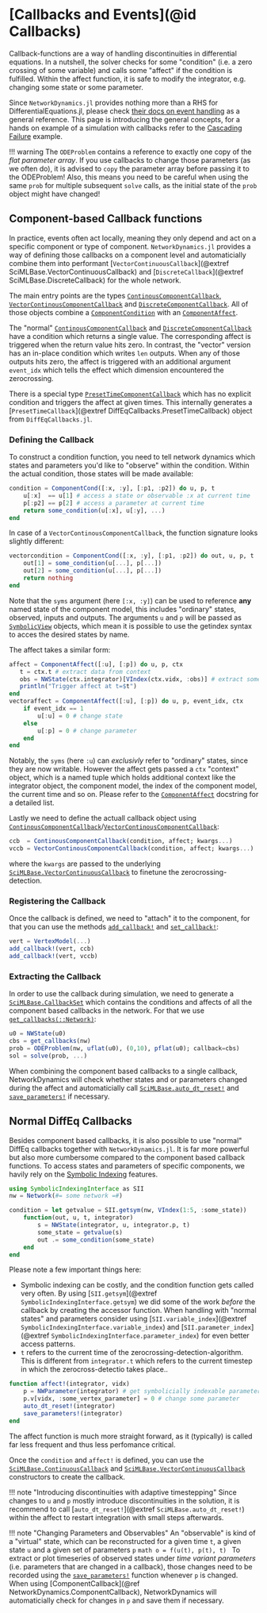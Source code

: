 # [Callbacks and Events](@id Callbacks)

Callback-functions are a way of handling discontinuities in differential equations.
In a nutshell, the solver checks for some "condition" (i.e. a zero crossing of some variable)
and calls some "affect" if the condition is fulfilled.
Within the affect function, it is safe to modify the integrator, e.g. changing some state or some parameter.

Since `NetworkDynamics.jl` provides nothing more than a RHS for DifferentialEquations.jl, please check
[their docs on event handling](https://docs.sciml.ai/DiffEqDocs/stable/features/callback_functions/)
as a general reference.
This page is introducing the general concepts, for a hands on example of a simulation with callbacks
refer to the [Cascading Failure](@ref) example.

!!! warning
    The `ODEProblem` contains a reference to exactly one copy of the *flat parameter array*.
    If you use callbacks to change those parameters (as we often do), it is advised to
    `copy` the parameter array before passing it to the ODEProblem! 
    Also, this means you need to be careful when using the same `prob` for multiple subsequent
    `solve` calls, as the initial state of the `prob` object might have changed!

## Component-based Callback functions
In practice, events often act locally, meaning they only depend and act on a
specific component or type of component. `NetworkDynamics.jl` provides a way of
defining those callbacks on a component level and automaticially combine them into performant
[`VectorContinuousCallback`](@extref SciMLBase.VectorContinuousCallback) and [`DiscreteCallback`](@extref SciMLBase.DiscreteCallback) for the whole network.

The main entry points are the types [`ContinousComponentCallback`](@ref),
[`VectorContinousComponentCallback`](@ref) and [`DiscreteComponentCallback`](@ref). All of those objects combine a [`ComponentCondition`](@ref) with an [`ComponentAffect`](@ref).

The "normal" [`ContinousComponentCallback`](@ref) and [`DiscreteComponentCallback`](@ref) have a condition which returns a single value. The corresponding affect is triggered when the return value hits zero.
In contrast, the "vector" version has an in-place condition which writes `len` outputs. When any of those outputs hits zero, the affect is triggered with an additional argument `event_idx` which tells the effect which dimension encountered the zerocrossing.

There is a special type [`PresetTimeComponentCallback`](@ref) which has no explicit condition and triggers the affect at given times.
This internally generates a [`PresetTimeCallback`](@extref DiffEqCallbacks.PresetTimeCallback) object from `DiffEqCallbacks.jl`.


### Defining the Callback
To construct a condition function, you need to tell network dynamics which states and parameters you'd like to "observe" within the condition. Within the actual condition, those states will be made available:
```julia
condition = ComponentCond([:x, :y], [:p1, :p2]) do u, p, t
    u[:x]  == u[1] # access a state or observable :x at current time
    p[:p2] == p[2] # access a parameter at current time
    return some_condition(u[:x], u[:y], ...)
end
```
In case of a `VectorContinousComponentCallback`, the function signature looks slightly different:
```julia
vectorcondition = ComponentCond([:x, :y], [:p1, :p2]) do out, u, p, t
    out[1] = some_condition(u[...], p[...])
    out[2] = some_condition(u[...], p[...])
    return nothing
end
```
Note that the `syms` argument (here `[:x, :y]`) can be used to reference **any**
named state of the component model, this includes "ordinary" states, observed,
inputs and outputs.
The arguments `u` and `p` will be passed as [`SymbolicView`](@ref) objects, which mean
it is possible to use the getindex syntax to acces the desired states by name.

The affect takes a similar form:
```julia
affect = ComponentAffect([:u], [:p]) do u, p, ctx
   t = ctx.t # extract data from context
   obs = NWState(ctx.integrator)[VIndex(ctx.vidx, :obs)] # extract some observed state from context
   println("Trigger affect at t=$t")
end
vectoraffect = ComponentAffect([:u], [:p]) do u, p, event_idx, ctx
    if event_idx == 1
        u[:u] = 0 # change state
    else
        u[:p] = 0 # change parameter
    end
end
```
Notably, the `syms` (here `:u`) can *exclusivly* refer to "ordinary" states, since they are now writable.
However the affect gets passed a `ctx` "context" object, which is a named tuple which holds additional context like the integrator object, the component model, the index of the component model, the current time and so on. Please refer to the [`ComponentAffect`](@ref) docstring for a detailed list.

Lastly we need to define the actuall callback object using [`ContinousComponentCallback`](@ref)/[`VectorContinousComponentCallback`](@ref):
```julia
ccb  = ContinousComponentCallback(condition, affect; kwargs...)
vccb = VectorContinousComponentCallback(condition, affect; kwargs...)
```
where the `kwargs` are passed to the underlying [`SciMLBase.VectorContinuousCallback`](@extref) to finetune the zerocrossing-detection.


### Registering the Callback
Once the callback is defined, we need to "attach" it to the component, for that you can use the methods [`add_callback!`](@ref) and [`set_callback!`](@ref):
```julia
vert = VertexModel(...)
add_callback!(vert, ccb)
add_callback!(vert, vccb)
```


### Extracting the Callback
In order to use the callback during simulation, we need to generate a [`SciMLBase.CallbackSet`](@extref) which contains the conditions and affects of all the component based callbacks in the network. For that we use [`get_callbacks(::Network)`](@ref):
```julia
u0 = NWState(u0)
cbs = get_callbacks(nw)
prob = ODEProblem(nw, uflat(u0), (0,10), pflat(u0); callback=cbs)
sol = solve(prob, ...)
```

When combining the component based callbacks to a single callback, NetworkDynamics will check whether states and or parameters changed during the affect and automaticially call [`SciMLBase.auto_dt_reset!`](@extref) and [`save_parameters!`](@ref) if necessary.


## Normal DiffEq Callbacks
Besides component based callbacks, it is also possible to use "normal" DiffEq
callbacks together with `NetworkDynamics.jl`.
It is far more powerful but also more cumbersome compared to the component based callback functions.
To access states and parameters of specific components, we havily rely on the [Symbolic Indexing](@ref) features.

```julia
using SymbolicIndexingInterface as SII
nw = Network(#= some network =#)

condition = let getvalue = SII.getsym(nw, VIndex(1:5, :some_state))
    function(out, u, t, integrator)
        s = NWState(integrator, u, integrator.p, t)
        some_state = getvalue(s)
        out .= some_condition(some_state)
    end
end
```
Please note a few important things here:
 - Symbolic indexing can be costly, and the condition function gets called very
   often. By using [`SII.getsym`](@extref `SymbolicIndexingInterface.getsym`) we did
   some of the work *before* the callback by creating the accessor function.
   When handling with "normal states" and parameters consider using
   [`SII.variable_index`](@extref `SymbolicIndexingInterface.variable_index`) and
   [`SII.parameter_index`](@extref `SymbolicIndexingInterface.parameter_index`) for
   even better access patterns.
 - `t` refers to the current time of the zerocrossing-detection-algorithm. This is different from `integrator.t` which refers to the current timestep in which the zerocross-detectio takes place..

```julia
function affect!(integrator, vidx)
    p = NWParameter(integrator) # get symbolicially indexable parameter object
    p.v[vidx, :some_vertex_parameter] = 0 # change some parameter
    auto_dt_reset!(integrator)
    save_parameters!(integrator)
end
```
The affect function is much more straight forward, as it (typically) is called far less frequent and thus less perfomance critical.

Once the `condition` and `affect!` is defined, you can use the [`SciMLBase.ContinuousCallback`](@extref) and [`SciMLBase.VectorContinuousCallback`](@extref) constructors to create the callback.

!!! note "Introducing discontinuities with adaptive timestepping"
    Since changes to `u` and `p` mostly introduce discontinuities in the
    solution, it is recommend to call [`auto_dt_reset!`](@extref
    `SciMLBase.auto_dt_reset!`) within the affect to restart integration with
    small steps afterwards.

!!! note "Changing Parameters and Observables"
    An "observable" is kind of a "virtual" state, which can be reconstructed for
    a given time `t`, a given state `u` and a given set of parameters `p`
    ```math
    o = f(u(t), p(t), t)
    ```
    To extract or plot timeseries of observed states under *time variant
    parameters* (i.e. parameters that are changed in a callback), those changes
    need to be recorded using the [`save_parameters!`](@ref) function whenever `p` is changed.
    When using [ComponentCallback](@ref NetworkDynamics.ComponentCallback), NetworkDynamics will automaticially check for changes in `p` and save them if necessary.
